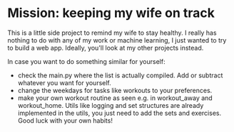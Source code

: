 # Mission: keeping my wife on track

This is a little side project to remind my wife to stay healthy. I really has nothing to do with any of my work or machine learning, I just wanted to try to build a web app. Ideally, you'll look at my other projects instead.

In case you want to do something similar for yourself:
- check the main.py where the list is actually compiled. Add or subtract whatever you want for yourself.
- change the weekdays for tasks like workouts to your preferences.
- make your own workout routine as seen e.g. in workout_away and workout_home. Utils like logging and set structures are already implemented in the utils, you just need to add the sets and exercises.
Good luck with your own habits!
